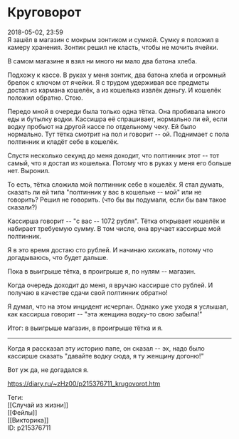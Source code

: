 Круговорот
===========

   
 2018-05-02, 23:59   
  Я зашёл в магазин с мокрым зонтиком и сумкой. Сумку я положил в камеру хранения. Зонтик решил не класть, чтобы не мочить ячейки.   
   
 В самом магазине я взял ни много ни мало два батона хлеба.   
   
 Подхожу к кассе. В руках у меня зонтик, два батона хлеба и огромный брелок с ключом от ячейки. Я с трудом удерживая все предметы достал из кармана кошелёк, а из кошелька извлёк деньгу. И кошелёк положил обратно. Стою.   
   
 Передо мной в очереди была только одна тётка. Она пробивала много еды и бутылку водки. Кассишра её спрашивает, нормально ли ей, если водку пробьют на другой кассе по отдельному чеку. Ей было нормально. Тут тётка смотрит на пол и говорит -- ой. Поднимает с пола полтинник и кладёт себе в кошелёк.   
   
 Спустя несколько секунд до меня доходит, что полтинник этот -- тот самый, что я достал из кошелька. Потому что в руках у меня его больше нет. Выронил.   
   
 То есть, тётка сложила мой полтинник себе в кошелёк. Я стал думать, сказать ли ей типа "полтинник у вас в кошельке -- мой" или не говорить? Решил не говорить. (что бы вы подумали, если бы вам такое сказали?)   
   
 Кассирша говорит -- "с вас -- 1072 рубля". Тётка открывает кошелёк и набирает требуемую сумму. В том числе, она вручает кассирше мой полтинник.   
   
 Я в это время достаю сто рублей. И начинаю хихикать, потому что догадываюсь, что будет дальше.   
   
 Пока в выигрыше тётка, в проигрыше я, по нулям -- магазин.   
   
 Когда очередь доходит до меня, я вручаю кассирше сто рублей. И получаю в качестве сдачи свой полтинник обратно!   
   
 Я думал, что на этом инцидент исчерпан. Однако уже уходя я услышал, как кассирша говорит -- "эта женщина водку-то свою забыла!"   
   
 Итог: в выигрыше магазин, в проигрыше тётка и я.   
   
 ***   
   
 Когда я рассказал эту историю папе, он сказал -- эх, надо было кассирше сказать "давайте водку сюда, я ту женщину догоню!"   
   
 Вот уж да, не догадался я.   
    
 <https://diary.ru/~zHz00/p215376711_krugovorot.htm>   
   
 Теги:   
 [[Случай из жизни]]   
 [[Фейлы]]   
 [[Викторика]]   
 ID: p215376711
